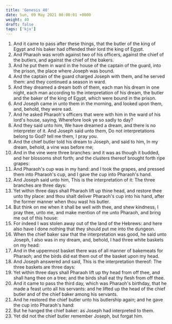 ```yaml
---
title: 'Genesis 40'
date: Sun, 09 May 2021 00:00:01 +0000
weight: 40
draft: false
tags: ['kjv'] 
---
```


1. And it came to pass after these things, that the butler of the king of Egypt and his baker had offended their lord the king of Egypt.
2. And Pharaoh was wroth against two of his officers, against the chief of the butlers, and against the chief of the bakers.
3. And he put them in ward in the house of the captain of the guard, into the prison, the place where Joseph was bound.
4. And the captain of the guard charged Joseph with them, and he served them: and they continued a season in ward.
5. And they dreamed a dream both of them, each man his dream in one night, each man according to the interpretation of his dream, the butler and the baker of the king of Egypt, which were bound in the prison.
6. And Joseph came in unto them in the morning, and looked upon them, and, behold, they were sad.
7. And he asked Pharaoh's officers that were with him in the ward of his lord's house, saying, Wherefore look ye so sadly to day?
8. And they said unto him, We have dreamed a dream, and there is no interpreter of it. And Joseph said unto them, Do not interpretations belong to God? tell me them, I pray you.
9. And the chief butler told his dream to Joseph, and said to him, In my dream, behold, a vine was before me;
10. And in the vine were three branches: and it was as though it budded, and her blossoms shot forth; and the clusters thereof brought forth ripe grapes:
11. And Pharaoh's cup was in my hand: and I took the grapes, and pressed them into Pharaoh's cup, and I gave the cup into Pharaoh's hand.
12. And Joseph said unto him, This is the interpretation of it: The three branches are three days:
13. Yet within three days shall Pharaoh lift up thine head, and restore thee unto thy place: and thou shalt deliver Pharaoh's cup into his hand, after the former manner when thou wast his butler.
14. But think on me when it shall be well with thee, and shew kindness, I pray thee, unto me, and make mention of me unto Pharaoh, and bring me out of this house:
15. For indeed I was stolen away out of the land of the Hebrews: and here also have I done nothing that they should put me into the dungeon.
16. When the chief baker saw that the interpretation was good, he said unto Joseph, I also was in my dream, and, behold, I had three white baskets on my head:
17. And in the uppermost basket there was of all manner of bakemeats for Pharaoh; and the birds did eat them out of the basket upon my head.
18. And Joseph answered and said, This is the interpretation thereof: The three baskets are three days:
19. Yet within three days shall Pharaoh lift up thy head from off thee, and shall hang thee on a tree; and the birds shall eat thy flesh from off thee.
20. And it came to pass the third day, which was Pharaoh's birthday, that he made a feast unto all his servants: and he lifted up the head of the chief butler and of the chief baker among his servants.
21. And he restored the chief butler unto his butlership again; and he gave the cup into Pharaoh's hand:
22. But he hanged the chief baker: as Joseph had interpreted to them.
23. Yet did not the chief butler remember Joseph, but forgat him.
